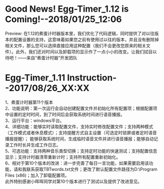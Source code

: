 # Good News! Egg-Timer_1.12 is Coming!--2018/01/25_12:06  
Preview: 在1.12的煮蛋计时器版本里，我们优化了代码逻辑，同时提供了对以往版本的配置设置的支持，这意味着如果您之前有使用过以往的版本，并且没有删除掉相关文件，那么您可以选择直接应用这种配置（我们不会更改您原来的相关文件）。此外，我们还对时间以及卸载项的显示作了一点小小的改变。让我们拭目以待吧！——来自“煮蛋计时器”开发团队

# Egg-Timer_1.11 Instruction--2017/08/26_XX:XX
1、煮蛋计时器第11个版本  
2、功能说明：第一次运行会自动创建配置文件并初始化所有配置项；根据配置项中设置的定时时间，到了时间后会获取系统时间进行语音播报。  
3、运行平台：windows平台。  
4、详细功能：能够实时读取配置文件，支持实时修改配置文件；支持两种模式（工作模式或者休息模式）；支持提醒方式自主设置（可选定时锁屏或者定时语音播报提醒）； 能够获取系统时间，生成临时语音文件并进行语音播报；能够自动记录工作时长并生成工作日志。  
5、可选功能：支持两种音乐类型切换；支持定时功能的快速测试；支持配置信息显示；支持计时器清零重新计时；支持所有配置重新初始化。  
6、相对于第10个版本的改进：进一步完善了每日一言功能，如果需要启用该功能，请和我联系获取TBTwords.txt文件；更改了默认配置文件路径为D:\Program Files (x86)；加入了卸载配置项。  
此外特别感谢小晖晖同学对第10个版本进行了测试以及提供了改进意见。  
